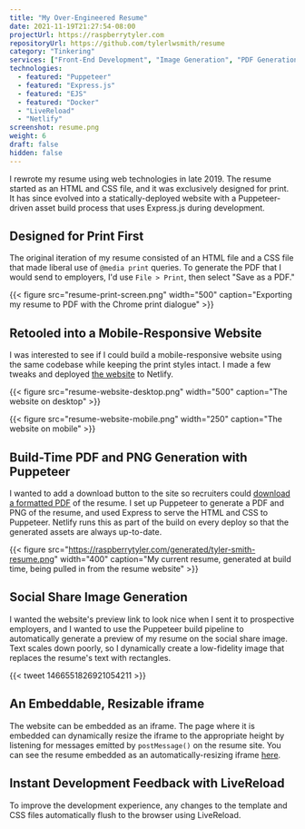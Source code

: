 ```yaml
---
title: "My Over-Engineered Resume"
date: 2021-11-19T21:27:54-08:00
projectUrl: https://raspberrytyler.com
repositoryUrl: https://github.com/tylerlwsmith/resume
category: "Tinkering"
services: ["Front-End Development", "Image Generation", "PDF Generation"]
technologies:
  - featured: "Puppeteer"
  - featured: "Express.js"
  - featured: "EJS"
  - featured: "Docker"
  - "LiveReload"
  - "Netlify"
screenshot: resume.png
weight: 6
draft: false
hidden: false
---
```


I rewrote my resume using web technologies in late 2019. The resume started as an HTML and CSS file, and it was exclusively designed for print. It has since evolved into a statically-deployed website with a Puppeteer-driven asset build process that uses Express.js during development.

## Designed for Print First

The original iteration of my resume consisted of an HTML file and a CSS file that made liberal use of `@media print` queries. To generate the PDF that I would send to employers, I'd use `File > Print`, then select "Save as a PDF."

{{< figure src="resume-print-screen.png" width="500" caption="Exporting my resume to PDF with the Chrome print dialogue" >}}

## Retooled into a Mobile-Responsive Website

I was interested to see if I could build a mobile-responsive website using the same codebase while keeping the print styles intact. I made a few tweaks and deployed [the website](https://raspberrytyler.com) to Netlify.

{{< figure src="resume-website-desktop.png" width="500" caption="The website on desktop" >}}

{{< figure src="resume-website-mobile.png" width="250" caption="The website on mobile" >}}

## Build-Time PDF and PNG Generation with Puppeteer

I wanted to add a download button to the site so recruiters could [download a formatted PDF](https://raspberrytyler.com/generated/tyler-smith-resume.pdf) of the resume. I set up Puppeteer to generate a PDF and PNG of the resume, and used Express to serve the HTML and CSS to Puppeteer. Netlify runs this as part of the build on every deploy so that the generated assets are always up-to-date.

{{< figure src="https://raspberrytyler.com/generated/tyler-smith-resume.png" width="400" caption="My current resume, generated at build time, being pulled in from the resume website" >}}

## Social Share Image Generation

I wanted the website's preview link to look nice when I sent it to prospective employers, and I wanted to use the Puppeteer build pipeline to automatically generate a preview of my resume on the social share image. Text scales down poorly, so I dynamically create a low-fidelity image that replaces the resume's text with rectangles.

{{< tweet 1466551826921054211 >}}

## An Embeddable, Resizable iframe

The website can be embedded as an iframe. The page where it is embedded can dynamically resize the iframe to the appropriate height by listening for messages emitted by `postMessage()` on the resume site. You can see the resume embedded as an automatically-resizing iframe [here](/resume).

## Instant Development Feedback with LiveReload

To improve the development experience, any changes to the template and CSS files automatically flush to the browser using LiveReload.
